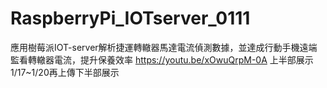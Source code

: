 # RaspberryPi_IOTserver_0111
應用樹莓派IOT-server解析捷運轉轍器馬達電流偵測數據，並達成行動手機遠端監看轉轍器電流，提升保養效率
https://youtu.be/xOwuQrpM-0A
上半部展示
1/17~1/20再上傳下半部展示
